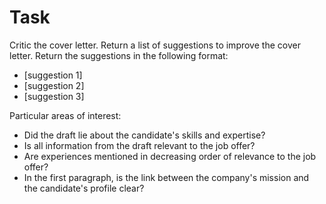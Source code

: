 # Task
Critic the cover letter.
Return a list of suggestions to improve the cover letter.
Return the suggestions in the following format:
- [suggestion 1]
- [suggestion 2]
- [suggestion 3]

Particular areas of interest:
- Did the draft lie about the candidate's skills and expertise?
- Is all information from the draft relevant to the job offer?
- Are experiences mentioned in decreasing order of relevance to the job offer?
- In the first paragraph, is the link between the company's mission and the candidate's profile clear?
